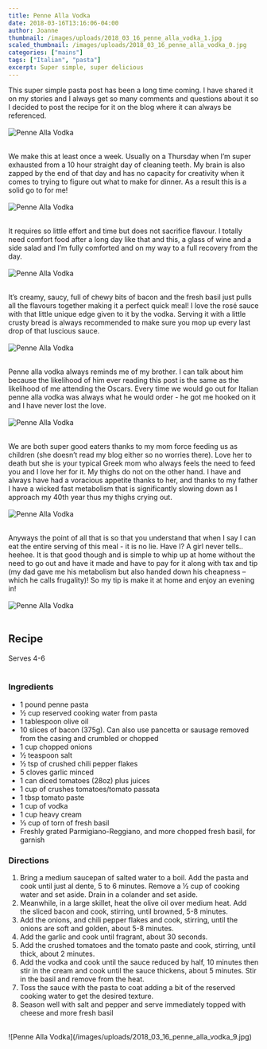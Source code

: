 ```yaml
---
title: Penne Alla Vodka
date: 2018-03-16T13:16:06-04:00
author: Joanne
thumbnail: /images/uploads/2018_03_16_penne_alla_vodka_1.jpg
scaled_thumbnail: /images/uploads/2018_03_16_penne_alla_vodka_0.jpg
categories: ["mains"]
tags: ["Italian", "pasta"]
excerpt: Super simple, super delicious
---
```


This super simple pasta post has been a long time coming.  I have shared it on my stories and I always get so many comments and questions about it so I decided to post the recipe for it on the blog where it can always be referenced.
</br>
</br>
![Penne Alla Vodka](/images/uploads/2018_03_16_penne_alla_vodka_2.jpg)
</br>
</br>

We make this at least once a week. Usually on a Thursday when I’m super exhausted from a 10 hour straight day of cleaning teeth. My brain is also zapped by the end of that day and has no capacity for creativity when it comes to trying to figure out what to make for dinner. As a result this is a solid go to for me!
</br>
</br>
![Penne Alla Vodka](/images/uploads/2018_03_16_penne_alla_vodka_3.jpg)
</br>
</br>

It requires so little effort and time but does not sacrifice flavour.  I totally need comfort food after a long day like that and this, a glass of wine and a side salad and I’m fully comforted and on my way to a full recovery from the day.
</br>
</br>
![Penne Alla Vodka](/images/uploads/2018_03_16_penne_alla_vodka_4.jpg)
</br>
</br>

It’s creamy, saucy, full of chewy bits of bacon and the fresh basil just pulls all the flavours together making it a perfect quick meal! I love the rosé sauce with that little unique edge given to it by the vodka. Serving it with a little crusty bread is always recommended to make sure you mop up every last drop of that luscious sauce.
</br>
</br>
![Penne Alla Vodka](/images/uploads/2018_03_16_penne_alla_vodka_5.jpg)
</br>
</br>

Penne alla vodka always reminds me of my brother. I can talk about him because the likelihood of him ever reading this post is the same as the likelihood of me attending the Oscars. Every time we would go out for Italian penne alla vodka was always what he would order - he got me hooked on it and I have never lost the love.
</br>
</br>
![Penne Alla Vodka](/images/uploads/2018_03_16_penne_alla_vodka_6.jpg)
</br>
</br>

We are both super good eaters thanks to my mom force feeding us as children (she doesn’t read my blog either so no worries there). Love her to death but she is your typical Greek mom who always feels the need to feed you and I love her for it. My thighs do not on the other hand. I have and always have had a voracious appetite thanks to her, and thanks to my father I have a wicked fast metabolism that is significantly slowing down as I approach my 40th year thus my thighs crying out.
</br>
</br>
![Penne Alla Vodka](/images/uploads/2018_03_16_penne_alla_vodka_7.jpg)
</br>
</br>

Anyways the point of all that is so that you understand that when I say I can eat the entire serving of this meal - it is no lie. Have I? A girl never tells.. heehee. It is that good though and is simple to whip up at home without the need to go out and have it made and have to pay for it along with tax and tip (my dad gave me his metabolism but also handed down his cheapness – which he calls frugality)! So my tip is make it at home and enjoy an evening in!
</br>
</br>
![Penne Alla Vodka](/images/uploads/2018_03_16_penne_alla_vodka_8.jpg)
</br>
</br>

## Recipe
Serves 4-6
</br>
</br>

### Ingredients

* 1 pound penne pasta
* &frac12; cup reserved cooking water from pasta 
* 1 tablespoon olive oil
* 10 slices of bacon (375g). Can also use pancetta or sausage removed from the casing and crumbled or chopped
* 1 cup chopped onions 
* &frac12; teaspoon salt
* &frac12; tsp of crushed chili pepper flakes
* 5 cloves garlic minced 
* 1 can diced tomatoes (28oz) plus juices
* 1 cup of crushes tomatoes/tomato passata
* 1 tbsp tomato paste 
* 1 cup of vodka
* 1 cup heavy cream
* &frac13; cup of torn of fresh basil 
* Freshly grated Parmigiano-Reggiano, and more chopped fresh basil, for garnish

### Directions

1. Bring a medium saucepan of salted water to a boil. Add the pasta and cook until just al dente, 5 to 6 minutes. Remove a &frac12; cup of cooking water and set aside. Drain in a colander and set aside. 
2. Meanwhile, in a large skillet, heat the olive oil over medium heat. Add the sliced bacon and cook, stirring, until browned, 5-8 minutes. 
3. Add the onions, and chili pepper flakes and cook, stirring, until the onions are soft and golden, about 5-8 minutes. 
4. Add the garlic and cook until fragrant, about 30 seconds. 
5. Add the crushed tomatoes and the tomato paste and cook, stirring, until thick, about 2 minutes. 
6. Add the vodka and cook until the sauce reduced by half, 10 minutes then stir in the cream and cook until the sauce thickens, about 5 minutes. Stir in the basil and remove from the heat.
7. Toss the sauce with the pasta to coat adding a bit of the reserved cooking water to get the desired texture. 
8. Season well with salt and pepper and serve immediately topped with cheese and more fresh basil 

</br>
![Penne Alla Vodka](/images/uploads/2018_03_16_penne_alla_vodka_9.jpg)
